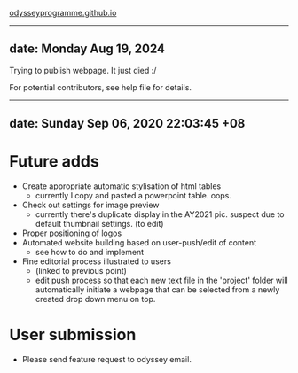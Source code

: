 [odysseyprogramme.github.io](https://odysseyprogramme.github.io/)

---
date: Monday Aug 19, 2024
---
Trying to publish webpage. It just died :/

For potential contributors, see help file for details.


---
date: Sunday Sep 06, 2020 22:03:45 +08
---

# Future adds
- Create appropriate automatic stylisation of html tables
	- currently I copy and pasted a powerpoint table. oops.
- Check out settings for image preview
	- currently there's duplicate display in the AY2021 pic. suspect due to default thumbnail settings. (to edit)
- Proper positioning of logos
- Automated website building based on user-push/edit of content
	- see how to do and implement
- Fine editorial process illustrated to users
	- (linked to previous point)
	- edit push process so that each new text file in the 'project' folder will automatically initiate a webpage that can be selected from a newly created drop down menu on top. 

# User submission
- Please send feature request to odyssey email. 


